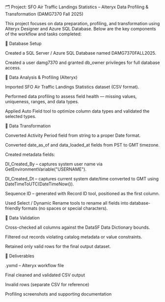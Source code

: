 🗂️ Project: SFO Air Traffic Landings Statistics – Alteryx Data Profiling & Transformation (DAMG7370 Fall 2025)

This project focuses on data preparation, profiling, and transformation using Alteryx Designer and Azure SQL Database.
Below are the key components of the workflow and tasks completed:

🔹 Database Setup

Created a SQL Server / Azure SQL Database named DAMG7370FALL2025.

Created a user damg7370 and granted db_owner privileges for full database access.

🔹 Data Analysis & Profiling (Alteryx)

Imported SFO Air Traffic Landings Statistics dataset (CSV format).

Performed data profiling to assess field health — missing values, uniqueness, ranges, and data types.

Applied Auto Field tool to optimize column data types and validated the selected types.

🔹 Data Transformation

Converted Activity Period field from string to a proper Date format.

Converted date_as_of and data_loaded_at fields from PST to GMT timezone.

Created metadata fields:

DI_Created_By – captures system user name via GetEnvironmentVariable("USERNAME").

DI_Created_Dt – captures current system date/time converted to GMT using DateTimeToUTC(DateTimeNow()).

Sequence ID – generated with Record ID tool, positioned as the first column.

Used Select / Dynamic Rename tools to rename all fields into database-friendly formats (no spaces or special characters).

🔹 Data Validation

Cross-checked all columns against the DataSF Data Dictionary bounds.

Filtered out records violating catalog metadata or value constraints.

Retained only valid rows for the final output dataset.

🔹 Deliverables

.yxmd – Alteryx workflow file

Final cleaned and validated CSV output

Invalid rows (separate CSV for reference)

Profiling screenshots and supporting documentation
